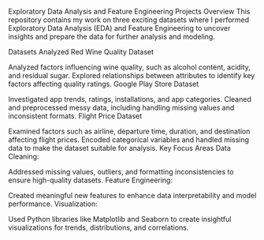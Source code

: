 Exploratory Data Analysis and Feature Engineering Projects 
Overview
This repository contains my work on three exciting datasets where I performed Exploratory Data Analysis (EDA) and Feature Engineering to uncover insights and prepare the data for further analysis and modeling.

Datasets Analyzed
Red Wine Quality Dataset 

Analyzed factors influencing wine quality, such as alcohol content, acidity, and residual sugar.
Explored relationships between attributes to identify key factors affecting quality ratings.
Google Play Store Dataset 

Investigated app trends, ratings, installations, and app categories.
Cleaned and preprocessed messy data, including handling missing values and inconsistent formats.
Flight Price Dataset 

Examined factors such as airline, departure time, duration, and destination affecting flight prices.
Encoded categorical variables and handled missing data to make the dataset suitable for analysis.
Key Focus Areas
Data Cleaning:

Addressed missing values, outliers, and formatting inconsistencies to ensure high-quality datasets.
Feature Engineering:

Created meaningful new features to enhance data interpretability and model performance.
Visualization:

Used Python libraries like Matplotlib and Seaborn to create insightful visualizations for trends, distributions, and correlations.
